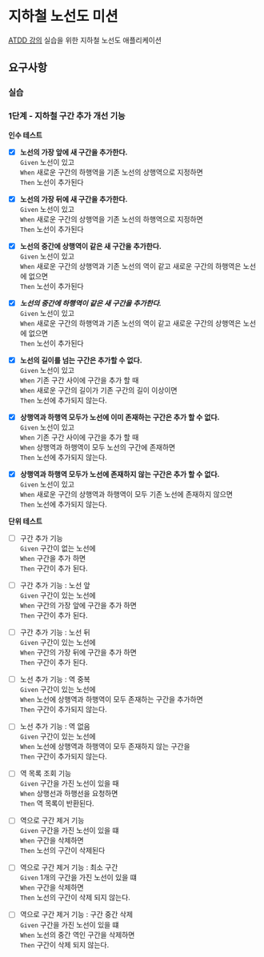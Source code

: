 # 지하철 노선도 미션
[ATDD 강의](https://edu.nextstep.camp/c/R89PYi5H) 실습을 위한 지하철 노선도 애플리케이션


## 요구사항

### 실습

### 1단계 - 지하철 구간 추가 개선 기능
**인수 테스트**

- [x] **노선의 가장 앞에 새 구간을 추가한다.**   
  `Given` 노선이 있고   
  `When` 새로운 구간의 하행역을 기존 노선의 상행역으로 지정하면   
  `Then` 노선이 추가된다


- [x] **노선의 가장 뒤에 새 구간을 추가한다.**   
  `Given` 노선이 있고   
  `When` 새로운 구간의 상행역을 기존 노선의 하행역으로 지정하면   
  `Then` 노선이 추가된다


- [x] **노선의 중간에 상행역이 같은 새 구간을 추가한다.**   
  `Given` 노선이 있고   
  `When` 새로운 구간의 상행역과 기존 노선의 역이 같고 새로운 구간의 하행역은 노선에 없으면   
  `Then` 노선이 추가된다


- [x] ***노선의 중간에 하행역이 같은 새 구간을 추가한다.***   
  `Given` 노선이 있고   
  `When` 새로운 구간의 하행역과 기존 노선의 역이 같고 새로운 구간의 상행역은 노선에 없으면   
  `Then` 노선이 추가된다


- [x] **노선의 길이를 넘는 구간은 추가할 수 없다.**   
  `Given` 노선이 있고   
  `When` 기존 구간 사이에 구간을 추가 할 때   
  `When` 새로운 구간의 길이가 기존 구간의 길이 이상이면   
  `Then` 노선에 추가되지 않는다.


- [x] **상행역과 하행역 모두가 노선에 이미 존재하는 구간은 추가 할 수 없다.**   
  `Given` 노선이 있고   
  `When` 기존 구간 사이에 구간을 추가 할 때   
  `When` 상행역과 하행역이 모두 노선의 구간에 존재하면   
  `Then` 노선에 추가되지 않는다.


- [x] **상행역과 하행역 모두가 노선에 존재하지 않는 구간은 추가 할 수 없다.**   
  `Given` 노선이 있고   
  `When` 새로운 구간의 상행역과 하행역이 모두 기존 노선에 존재하지 않으면   
  `Then` 노선에 추가되지 않는다.

**단위 테스트**

- [ ] 구간 추가 기능   
  `Given` 구간이 없는 노선에   
  `When` 구간을 추가 하면   
  `Then` 구간이 추가 된다.

- [ ] 구간 추가 기능 : 노선 앞   
  `Given` 구간이 있는 노선에   
  `When` 구간의 가장 앞에 구간을 추가 하면   
  `Then` 구간이 추가 된다.

- [ ] 구간 추가 기능 : 노선 뒤   
  `Given` 구간이 있는 노선에   
  `When` 구간의 가장 뒤에 구간을 추가 하면   
  `Then` 구간이 추가 된다.

- [ ] 노선 추가 기능 : 역 중복   
  `Given` 구간이 있는 노선에   
  `When` 노선에 상행역과 하행역이 모두 존재하는 구간을 추가하면   
  `Then` 구간이 추가되지 않는다.

- [ ] 노선 추가 기능 : 역 없음   
  `Given` 구간이 있는 노선에   
  `When` 노선에 상행역과 하행역이 모두 존재하지 않는 구간을   
  `Then` 구간이 추가되지 않는다.

- [ ] 역 목록 조회 기능   
  `Given` 구간을 가진 노선이 있을 때   
  `When` 상행선과 하행선을 요청하면   
  `Then` 역 목록이 반환된다.

- [ ] 역으로 구간 제거 기능   
  `Given` 구간을 가진 노선이 있을 떄   
  `When` 구간을 삭제하면   
  `Then` 노선의 구간이 삭제된다

- [ ] 역으로 구간 제거 기능 : 최소 구간   
  `Given` 1개의 구간을 가진 노선이 있을 떄   
  `When` 구간을 삭제하면   
  `Then` 노선의 구간이 삭제 되지 않는다.

- [ ] 역으로 구간 제거 기능 : 구간 중간 삭제   
  `Given` 구간을 가진 노선이 있을 떄   
  `When` 노선의 중간 역인 구간을 삭제하면   
  `Then` 구간이 삭제 되지 않는다.   
